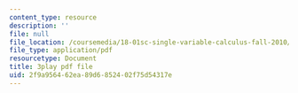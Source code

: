 ```yaml
---
content_type: resource
description: ''
file: null
file_location: /coursemedia/18-01sc-single-variable-calculus-fall-2010/2f9a956462ea89d6852402f75d54317e_55ncRlBZstA.pdf
file_type: application/pdf
resourcetype: Document
title: 3play pdf file
uid: 2f9a9564-62ea-89d6-8524-02f75d54317e
---
```


